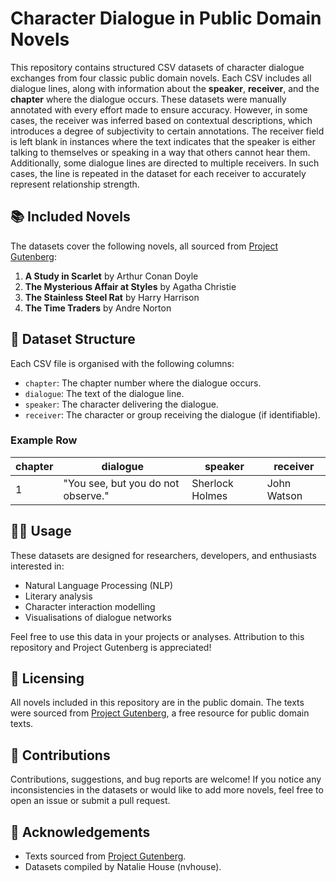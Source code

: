 # Character Dialogue in Public Domain Novels

This repository contains structured CSV datasets of character dialogue exchanges from four classic public domain novels. Each CSV includes all dialogue lines, along with information about the **speaker**, **receiver**, and the **chapter** where the dialogue occurs. These datasets were manually annotated with every effort made to ensure accuracy. However, in some cases, the receiver was inferred based on contextual descriptions, which introduces a degree of subjectivity to certain annotations. The receiver field is left blank in instances where the text indicates that the speaker is either talking to themselves or speaking in a way that others cannot hear them. Additionally, some dialogue lines are directed to multiple receivers. In such cases, the line is repeated in the dataset for each receiver to accurately represent relationship strength.

## 📚 Included Novels

The datasets cover the following novels, all sourced from [Project Gutenberg](https://www.gutenberg.org):

1. **A Study in Scarlet** by Arthur Conan Doyle 
2. **The Mysterious Affair at Styles** by Agatha Christie  
3. **The Stainless Steel Rat** by Harry Harrison  
4. **The Time Traders** by Andre Norton  

## 📂 Dataset Structure

Each CSV file is organised with the following columns:

- `chapter`: The chapter number where the dialogue occurs.  
- `dialogue`: The text of the dialogue line.  
- `speaker`: The character delivering the dialogue.  
- `receiver`: The character or group receiving the dialogue (if identifiable). 

### Example Row
| chapter | dialogue                          | speaker         | receiver       |
|---------|-----------------------------------|-----------------|----------------|
| 1       | "You see, but you do not observe."| Sherlock Holmes | John Watson    |

## 🧑‍💻 Usage

These datasets are designed for researchers, developers, and enthusiasts interested in:

- Natural Language Processing (NLP)  
- Literary analysis  
- Character interaction modelling  
- Visualisations of dialogue networks  

Feel free to use this data in your projects or analyses. Attribution to this repository and Project Gutenberg is appreciated!

## 📜 Licensing

All novels included in this repository are in the public domain. The texts were sourced from [Project Gutenberg](https://www.gutenberg.org), a free resource for public domain texts.

## 🙌 Contributions

Contributions, suggestions, and bug reports are welcome! If you notice any inconsistencies in the datasets or would like to add more novels, feel free to open an issue or submit a pull request.

## 🔗 Acknowledgements

- Texts sourced from [Project Gutenberg](https://www.gutenberg.org).  
- Datasets compiled by Natalie House (nvhouse).

